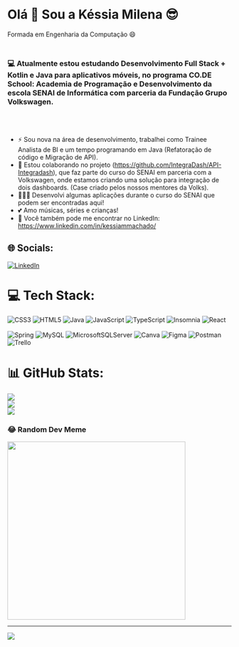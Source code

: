 <h1>Olá 👋 Sou a Késsia Milena 😎</h1>

Formada em Engenharia da Computação 😄<br><br>

## <h3> 💻 Atualmente estou estudando Desenvolvimento Full Stack + Kotlin e Java para aplicativos móveis, no programa CO.DE School: Academia de Programação e Desenvolvimento da escola SENAI de Informática com parceria da Fundação Grupo Volkswagen.</h3><br><br>

- ⚡ Sou nova na área de desenvolvimento, trabalhei como Trainee Analista de BI e um tempo programando em Java (Refatoração de código e Migração de API).<br>
- 👯 Estou colaborando no projeto (https://github.com/IntegraDash/API-Integradash), que faz parte do curso do SENAI em parceria com a Volkswagen, onde estamos criando uma solução para integração de dois dashboards. (Case criado pelos nossos mentores da Volks).<br>
- 👩🏽‍💻 Desenvolvi algumas aplicações durante o curso do SENAI que podem ser encontradas aqui!<br>
- 💕 Amo músicas, séries e crianças!<br>
- 🙋 Você também pode me encontrar no LinkedIn: https://www.linkedin.com/in/kessiammachado/<br>


## 🌐 Socials:
[![LinkedIn](https://img.shields.io/badge/LinkedIn-%230077B5.svg?logo=linkedin&logoColor=white)](https://linkedin.com/in/https://linkedin.com/in/kessiammachado) 

# 💻 Tech Stack:
![CSS3](https://img.shields.io/badge/css3-%231572B6.svg?style=for-the-badge&logo=css3&logoColor=white) ![HTML5](https://img.shields.io/badge/html5-%23E34F26.svg?style=for-the-badge&logo=html5&logoColor=white) ![Java](https://img.shields.io/badge/java-%23ED8B00.svg?style=for-the-badge&logo=openjdk&logoColor=white) ![JavaScript](https://img.shields.io/badge/javascript-%23323330.svg?style=for-the-badge&logo=javascript&logoColor=%23F7DF1E) ![TypeScript](https://img.shields.io/badge/typescript-%23007ACC.svg?style=for-the-badge&logo=typescript&logoColor=white) ![Insomnia](https://img.shields.io/badge/Insomnia-black?style=for-the-badge&logo=insomnia&logoColor=5849BE) ![React](https://img.shields.io/badge/react-%2320232a.svg?style=for-the-badge&logo=react&logoColor=%2361DAFB) 
<br><br>
![Spring](https://img.shields.io/badge/spring-%236DB33F.svg?style=for-the-badge&logo=spring&logoColor=white) ![MySQL](https://img.shields.io/badge/mysql-%2300000f.svg?style=for-the-badge&logo=mysql&logoColor=white) ![MicrosoftSQLServer](https://img.shields.io/badge/Microsoft%20SQL%20Server-CC2927?style=for-the-badge&logo=microsoft%20sql%20server&logoColor=white) ![Canva](https://img.shields.io/badge/Canva-%2300C4CC.svg?style=for-the-badge&logo=Canva&logoColor=white) ![Figma](https://img.shields.io/badge/figma-%23F24E1E.svg?style=for-the-badge&logo=figma&logoColor=white) ![Postman](https://img.shields.io/badge/Postman-FF6C37?style=for-the-badge&logo=postman&logoColor=white) ![Trello](https://img.shields.io/badge/Trello-%23026AA7.svg?style=for-the-badge&logo=Trello&logoColor=white)
# 📊 GitHub Stats:
![](https://github-readme-stats.vercel.app/api?username=kessiamilena&theme=dark&hide_border=false&include_all_commits=false&count_private=false)<br/>
![](https://github-readme-streak-stats.herokuapp.com/?user=kessiamilena&theme=dark&hide_border=false)<br/>
![](https://github-readme-stats.vercel.app/api/top-langs/?username=kessiamilena&theme=dark&hide_border=false&include_all_commits=false&count_private=false&layout=compact)

### 😂 Random Dev Meme
<img src='https://randommeme-five.vercel.app/' style="height: 400px;"/>

---
[![](https://visitcount.itsvg.in/api?id=kessiamilena&icon=2&color=0)](https://visitcount.itsvg.in)

<!-- Proudly created with GPRM ( https://gprm.itsvg.in ) -->
